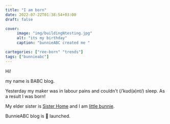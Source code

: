 ```yaml
---
title: "I am born"
date: 2022-07-22T01:38:54+03:00
draft: false

cover:
     image: "img/buildingNtesting.jpg"
     alt: "its my birthday"
     caption: "bunnieABC created me "

cartegories: ["ree-born" "trends"]
tags: ["bunnieabc"]
---
```


Hi! 

my name is BABC blog.
 
Yesterday my maker was in labour pains and couldn't 
(/ˈkʊd(ə)nt/) sleep. As a result I was born!

My elder sister is [Sister Home](https://bunnieabc.com) and I am [little bunnie](https://blog.bunnieabc.com).

BunnieABC blog is 🚀 launched.

